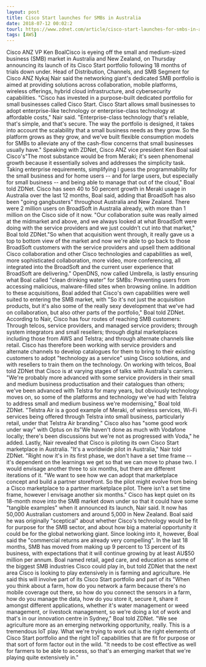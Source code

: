 ```yaml
---
layout: post
title: Cisco Start launches for SMBs in Australia
date: 2018-07-12 00:02:2
tourl: https://www.zdnet.com/article/cisco-start-launches-for-smbs-in-australia/
tags: [AWS]
---
```

Cisco ANZ VP Ken BoalCisco is eyeing off the small and medium-sized business (SMB) market in Australia and New Zealand, on Thursday announcing its launch of its Cisco Start portfolio following 18 months of trials down under. Head of Distribution, Channels, and SMB Segment for Cisco ANZ Nykaj Nair said the networking giant's dedicated SMB portfolio is aimed at providing solutions across collaboration, mobile platforms, wireless offerings, hybrid cloud infrastructure, and cybersecurity capabilities. "Cisco has invested in a purpose-built dedicated portfolio for small businesses called Cisco Start. Cisco Start allows small businesses to adopt enterprise-like technology or enterprise-class technology at affordable costs," Nair said. "Enterprise-class technology that's reliable, that's simple, and that's secure. The way the portfolio is designed, it takes into account the scalability that a small business needs as they grow. So the platform grows as they grow, and we've built flexible consumption models for SMBs to alleviate any of the cash-flow concerns that small businesses usually have." Speaking with ZDNet, Cisco ANZ vice president Ken Boal said Cisco's"The most substance would be from Meraki; it's seen phenomenal growth because it essentially solves and addresses the simplicity task. Taking enterprise requirements, simplifying I guess the programmability for the small business and for home users -- and for large users, but especially for small business -- and being able to manage that out of the cloud," Boal told ZDNet. Cisco has seen 40 to 50 percent growth in Meraki usage in Australia over the last 12 months, Boal said, adding that BroadSoft has also been "going gangbusters" throughout Australia and New Zealand. There were 2 million users on BroadSoft in Australia already, with more than 1 million on the Cisco side of it now. "Our collaboration suite was really aimed at the midmarket and above, and we always looked at what BroadSoft were doing with the service providers and we just couldn't cut into that market," Boal told ZDNet."So when that acquisition went through, it really gave us a top to bottom view of the market and now we're able to go back to those BroadSoft customers with the service providers and upsell them additional Cisco collaboration and other Cisco technologies and capabilities as well, more sophisticated collaboration, more video, more conferencing, all integrated into the BroadSoft and the current user experience that BroadSoft are delivering." OpenDNS, now called Umbrella, is lastly ensuring what Boal called "clean drinking water" for SMBs: Preventing users from accessing malicious, malware-filled sites when browsing online. In addition to these acquisitions, Boal added that Cisco's own capabilities were well suited to entering the SMB market, with "So it's not just the acquisition products, but it's also some of the really sexy development that we've had on collaboration, but also other parts of the portfolio," Boal told ZDNet. According to Nair, Cisco has four routes of reaching SMB customers: Through telcos, service providers, and managed service providers; through system integrators and small resellers; through digital marketplaces including those from AWS and Telstra; and through alternate channels like retail. Cisco has therefore been working with service providers and alternate channels to develop catalogues for them to bring to their existing customers to adopt "technology as a service" using Cisco solutions, and with resellers to train them on the technology. On working with telcos, Boal told ZDNet that Cisco is at varying stages of talks with Australia's carriers. "We're probably more advanced with some service providers in their small and medium business productisation and their catalogues than others; we've been advanced with Telstra for many years, but obviously technology moves on, so some of the platforms and technology we've had with Telstra to address small and medium business we're modernising," Boal told ZDNet. "Telstra Air is a good example of Meraki, of wireless services, Wi-Fi services being offered through Telstra into small business, particularly retail, under that Telstra Air branding." Cisco also has "some good work under way" with Optus on its"We haven't done as much with Vodafone locally; there's been discussions but we're not as progressed with Voda," he added. Lastly, Nair revealed that Cisco is piloting its own Cisco Start marketplace in Australia. "It's a worldwide pilot in Australia," Nair told ZDNet. "Right now it's in its first phase, we don't have a set time frame -- it's dependent on the learnings we get so that we can move to phase two. I would envisage another three to six months, but there are different iterations of it. "We want to see how we can adopt that marketplace concept and build a partner storefront. So the pilot might evolve from being a Cisco marketplace to a partner marketplace pilot. There isn't a set time frame, however I envisage another six months." Cisco has kept quiet on its 18-month move into the SMB market down under so that it could have some "tangible examples" when it announced its launch, Nair said. It now has 50,000 Australian customers and around 5,000 in New Zealand. Boal said he was originally "sceptical" about whether Cisco's technology would be fit for purpose for the SMB sector, and about how big a material opportunity it could be for the global networking giant. Since looking into it, however, Boal said the "commercial returns are already very compelling". In the last 18 months, SMB has moved from making up 9 percent to 13 percent of its business, with expectations that it will continue growing by at least AU$50 million per annum. Boal named retail, aged care, and education as some of the biggest SMB industries Cisco could play in, but told ZDNet that the next area Cisco is looking to play extensively in is farming and agriculture. He said this will involve part of its Cisco Start portfolio and part of its "When you think about a farm, how do you network a farm because there's no mobile coverage out there, so how do you connect the sensors in a farm, how do you manage the data, how do you store it, secure it, share it amongst different applications, whether it's water management or weed management, or livestock management, so we're doing a lot of work and that's in our innovation centre in Sydney," Boal told ZDNet. "We see agriculture more as an emerging networking opportunity, really. This is a tremendous IoT play. What we're trying to work out is the right elements of Cisco Start portfolio and the right IoT capabilities that are fit for purpose or that sort of form factor out in the wild. "It needs to be cost effective as well for farmers to be able to access, so that's an emerging market that we're playing quite extensively in."